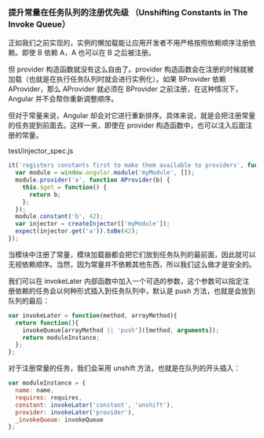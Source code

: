 ### 提升常量在任务队列的注册优先级 （Unshifting Constants in The Invoke Queue）

正如我们之前实现的，实例的懒加载能让应用开发者不用严格按照依赖顺序注册依赖。即使 B 依赖 A，A 也可以在 B 之后被注册。

但 provider 构造函数就没有这么自由了。provider 构造函数会在注册的时候就被加载（也就是在执行任务队列时就会进行实例化）。如果 BProvider 依赖 AProvider，那么 AProvider 就必须在 BProvider 之前注册，在这种情况下，Angular 并不会帮你重新调整顺序。

但对于常量来说，Angular 却会对它进行重新排序。具体来说，就是会把注册常量的任务提到前面去。这样一来，即使在 provider 构造函数中，也可以注入后面注册的常量。

test/injector\_spec.js

```js
it('registers constants first to make them available to providers', function() {
  var module = window.angular.module('myModule', []);
  module.provider('a', function AProvider(b) {
    this.$get = function() {
      return b;
    };
  });
  module.constant('b', 42);
  var injector = createInjector(['myModule']);
  expect(injector.get('a')).toBe(42);
});
```

当模块中注册了常量，模块加载器都会把它们放到任务队列的最前面，因此就可以无视依赖顺序。当然，因为常量并不依赖其他东西，所以我们这么做才是安全的。

我们可以在 invokeLater 内部函数中加入一个可选的参数，这个参数可以指定注册依赖的任务会以何种形式插入到任务队列中，默认是 push 方法，也就是会放到队列的最后：

```js
var invokeLater = function(method, arrayMethod){
  return function(){
    invokeQueue[arrayMethod || 'push']([method, arguments]);
    return moduleInstance;
  };
};
```

对于注册常量的任务，我们会采用 unshift 方法，也就是在队列的开头插入：

```js
var moduleInstance = {
  name: name,
  requires: requires,
  constant: invokeLater('constant', 'unshift'),
  provider: invokeLater('provider'),
  _invokeQueue: invokeQueue
};
```



